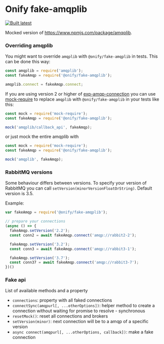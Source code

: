 Onify fake-amqplib
==================

[![Built latest](https://github.com/onify/fake-amqplib/actions/workflows/build-latest.yaml/badge.svg)](https://github.com/onify/fake-amqplib/actions/workflows/build-latest.yaml)

Mocked version of https://www.npmjs.com/package/amqplib.

### Overriding amqplib

You might want to override `amqplib` with `@onify/fake-amqplib` in tests. This can be done this way:

```javascript
const amqplib = require('amqplib');
const fakeAmqp = require('@onify/fake-amqplib');

amqplib.connect = fakeAmqp.connect;
```

If you are using version 2 or higher of [exp-amqp-connection](https://www.npmjs.com/package/exp-amqp-connection)
you can use [mock-require](https://www.npmjs.com/package/mock-require) to replace `amqplib` with `@onify/fake-amqplib` in your tests like this:

```javascript
const mock = require('mock-require');
const fakeAmqp = require('@onify/fake-amqplib');

mock('amqplib/callback_api', fakeAmqp);
```

or just mock the entire amqplib with

```javascript
const mock = require('mock-require');
const fakeAmqp = require('@onify/fake-amqplib');

mock('amqplib', fakeAmqp);
```

### RabbitMQ versions

Some behaviour differs between versions. To specify your version of RabbitMQ you can call `setVersion(minorVersionFloatOrString)`. Default version is 3.5.

Example:
```js
var fakeAmqp = require('@onify/fake-amqplib');

// prepare your connections
(async () => {
  fakeAmqp.setVersion('2.2');
  const conn2 = await fakeAmqp.connect('amqp://rabbit2-2');

  fakeAmqp.setVersion('3.2');
  const conn3 = await fakeAmqp.connect('amqp://rabbit3-1');

  fakeAmqp.setVersion('3.7');
  const conn37 = await fakeAmqp.connect('amqp://rabbit3-7');
})()
```

### Fake api

List of available methods and a property

- `connections`: property with all faked connections
- `connectSync(amqpurl[, ...otherOptions])`: helper method to create a connection without waiting for promise to resolve - synchronous
- `resetMock()`: reset all connections and brokers
- `setVersion(minor)`: next connection will be to a amqp of a specific version
- `async connect(amqpurl[, ...otherOptions, callback])`: make a fake connection
